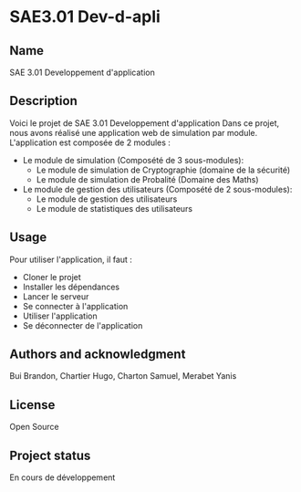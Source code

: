# SAE3.01 Dev-d-apli
## Name
SAE 3.01 Developpement d'application

## Description
Voici le projet de SAE 3.01 Developpement d'application
Dans ce projet, nous avons réalisé une application web de simulation par module.
L'application est composée de 2 modules :
- Le module de simulation (Composété de 3 sous-modules):
  - Le module de simulation de Cryptographie (domaine de la sécurité)
  - Le module de simulation de Probalité (Domaine des Maths)
- Le module de gestion des utilisateurs (Composété de 2 sous-modules):
  - Le module de gestion des utilisateurs
  - Le module de statistiques des utilisateurs


## Usage

Pour utiliser l'application, il faut :
- Cloner le projet
- Installer les dépendances
- Lancer le serveur
- Se connecter à l'application
- Utiliser l'application
- Se déconnecter de l'application

## Authors and acknowledgment
Bui Brandon, Chartier Hugo, Charton Samuel, Merabet Yanis  
## License
Open Source

## Project status
En cours de développement